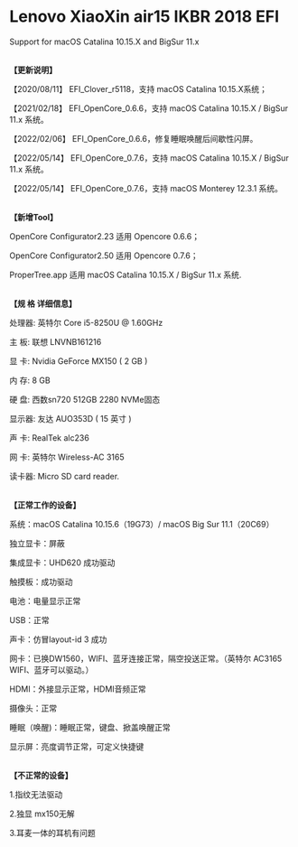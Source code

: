 # Lenovo XiaoXin air15 IKBR 2018 EFI

</b>Support for macOS Catalina 10.15.X and BigSur 11.x

</br><b>【更新说明】</b>

【2020/08/11】 EFI_Clover_r5118，支持 macOS Catalina 10.15.X系统；

【2021/02/18】 EFI_OpenCore_0.6.6，支持 macOS Catalina 10.15.X / BigSur 11.x 系统。

【2022/02/06】 EFI_OpenCore_0.6.6，修复睡眠唤醒后间歇性闪屏。

【2022/05/14】 EFI_OpenCore_0.7.6，支持 macOS Catalina 10.15.X / BigSur 11.x 系统。

【2022/05/14】 EFI_OpenCore_0.7.6，支持 macOS Monterey 12.3.1 系统。

</br><b>【新增Tool】</b>

OpenCore Configurator2.23 适用 Opencore 0.6.6；

OpenCore Configurator2.50 适用 Opencore 0.7.6；

ProperTree.app 适用 macOS Catalina 10.15.X / BigSur 11.x 系统.

</br><b>【规  格  详细信息】</b></br>

处理器:  英特尔 Core i5-8250U @ 1.60GHz

主  板:  联想 LNVNB161216

显  卡:  Nvidia GeForce MX150 ( 2 GB )

内  存:  8 GB

硬  盘:  西数sn720 512GB 2280 NVMe固态

显示器:  友达 AUO353D ( 15 英寸 )

声  卡:  RealTek alc236

网  卡:  英特尔 Wireless-AC 3165

读卡器:  Micro SD card reader. 
  


</br><b>【正常工作的设备】</b></br>

系统：macOS Catalina 10.15.6（19G73）/ macOS Big Sur 11.1（20C69）

独立显卡：屏蔽

集成显卡：UHD620 成功驱动

触摸板：成功驱动

电池：电量显示正常

USB：正常

声卡：仿冒layout-id 3 成功

网卡：已换DW1560，WIFI、蓝牙连接正常，隔空投送正常。（英特尔 AC3165 WIFI、蓝牙可以驱动。）

HDMI：外接显示正常，HDMI音频正常

摄像头：正常

睡眠（唤醒)：睡眠正常，键盘、掀盖唤醒正常

显示屏：亮度调节正常，可定义快捷键  
  
  
  
</br><b>【不正常的设备】</b></br>

1.指纹无法驱动

2.独显 mx150无解

3.耳麦一体的耳机有问题

